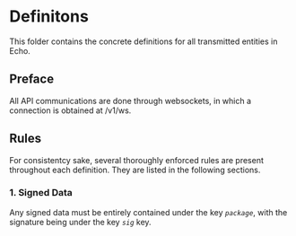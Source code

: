 # Definitons

This folder contains the concrete definitions for all transmitted entities in Echo. 

## Preface

All API communications are done through websockets, in which a connection is obtained at /v1/ws. 

## Rules

For consistentcy sake, several thoroughly enforced rules are present throughout each definition. They are listed in the following sections. 

### 1. Signed Data

Any signed data must be entirely contained under the key *`package`*, with the signature being under the key *`sig`* key. 